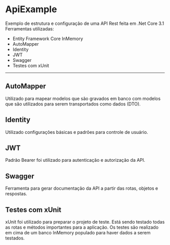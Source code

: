 # ApiExample

Exemplo de estrutura e configuração de uma API Rest feita em .Net Core 3.1
Ferramentas utilizadas:

- Entity Framework Core InMemory
- AutoMapper
- Identity
- JWT
- Swagger
- Testes com xUnit

---

## AutoMapper

Utilizado para mapear modelos que são gravados em banco com modelos que são utilizados para serem transportados como dados (DTO).

## Identity

Utilizado configurações básicas e padrões para controle de usuário.

## JWT

Padrão Bearer foi utilizado para autenticação e autorização da API.

## Swagger

Ferramenta para gerar documentação da API a partir das rotas, objetos e respostas.

## Testes com xUnit

xUnit foi utilizado para preparar o projeto de teste. Está sendo testado todas as rotas e métodos importantes para a aplicação.
Os testes são realizado em cima de um banco InMemory populado para haver dados a serem testados.
